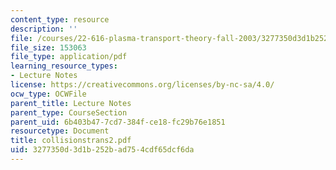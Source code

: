 ```yaml
---
content_type: resource
description: ''
file: /courses/22-616-plasma-transport-theory-fall-2003/3277350d3d1b252bad754cdf65dcf6da_collisionstrans2.pdf
file_size: 153063
file_type: application/pdf
learning_resource_types:
- Lecture Notes
license: https://creativecommons.org/licenses/by-nc-sa/4.0/
ocw_type: OCWFile
parent_title: Lecture Notes
parent_type: CourseSection
parent_uid: 6b403b47-7cd7-384f-ce18-fc29b76e1851
resourcetype: Document
title: collisionstrans2.pdf
uid: 3277350d-3d1b-252b-ad75-4cdf65dcf6da
---
```

